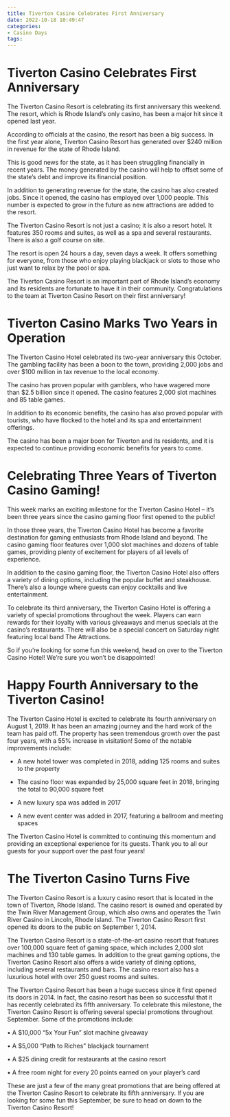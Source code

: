 ```yaml
---
title: Tiverton Casino Celebrates First Anniversary
date: 2022-10-18 10:49:47
categories:
- Casino Days
tags:
---
```



#  Tiverton Casino Celebrates First Anniversary

The Tiverton Casino Resort is celebrating its first anniversary this weekend. The resort, which is Rhode Island’s only casino, has been a major hit since it opened last year.

According to officials at the casino, the resort has been a big success. In the first year alone, Tiverton Casino Resort has generated over $240 million in revenue for the state of Rhode Island.

This is good news for the state, as it has been struggling financially in recent years. The money generated by the casino will help to offset some of the state’s debt and improve its financial position.

In addition to generating revenue for the state, the casino has also created jobs. Since it opened, the casino has employed over 1,000 people. This number is expected to grow in the future as new attractions are added to the resort.

The Tiverton Casino Resort is not just a casino; it is also a resort hotel. It features 350 rooms and suites, as well as a spa and several restaurants. There is also a golf course on site.

The resort is open 24 hours a day, seven days a week. It offers something for everyone, from those who enjoy playing blackjack or slots to those who just want to relax by the pool or spa.

The Tiverton Casino Resort is an important part of Rhode Island’s economy and its residents are fortunate to have it in their community. Congratulations to the team at Tiverton Casino Resort on their first anniversary!

#  Tiverton Casino Marks Two Years in Operation

The Tiverton Casino Hotel celebrated its two-year anniversary this October. The gambling facility has been a boon to the town, providing 2,000 jobs and over $100 million in tax revenue to the local economy.

The casino has proven popular with gamblers, who have wagered more than $2.5 billion since it opened. The casino features 2,000 slot machines and 85 table games.

In addition to its economic benefits, the casino has also proved popular with tourists, who have flocked to the hotel and its spa and entertainment offerings.

The casino has been a major boon for Tiverton and its residents, and it is expected to continue providing economic benefits for years to come.

#  Celebrating Three Years of Tiverton Casino Gaming!

This week marks an exciting milestone for the Tiverton Casino Hotel – it’s been three years since the casino gaming floor first opened to the public!

In those three years, the Tiverton Casino Hotel has become a favorite destination for gaming enthusiasts from Rhode Island and beyond. The casino gaming floor features over 1,000 slot machines and dozens of table games, providing plenty of excitement for players of all levels of experience.

In addition to the casino gaming floor, the Tiverton Casino Hotel also offers a variety of dining options, including the popular buffet and steakhouse. There’s also a lounge where guests can enjoy cocktails and live entertainment.

To celebrate its third anniversary, the Tiverton Casino Hotel is offering a variety of special promotions throughout the week. Players can earn rewards for their loyalty with various giveaways and menus specials at the casino’s restaurants. There will also be a special concert on Saturday night featuring local band The Attractions.

So if you’re looking for some fun this weekend, head on over to the Tiverton Casino Hotel! We’re sure you won’t be disappointed!

#  Happy Fourth Anniversary to the Tiverton Casino!

The Tiverton Casino Hotel is excited to celebrate its fourth anniversary on August 1, 2019. It has been an amazing journey and the hard work of the team has paid off. The property has seen tremendous growth over the past four years, with a 55% increase in visitation! Some of the notable improvements include:

- A new hotel tower was completed in 2018, adding 125 rooms and suites to the property

- The casino floor was expanded by 25,000 square feet in 2018, bringing the total to 90,000 square feet

- A new luxury spa was added in 2017

- A new event center was added in 2017, featuring a ballroom and meeting spaces

The Tiverton Casino Hotel is committed to continuing this momentum and providing an exceptional experience for its guests. Thank you to all our guests for your support over the past four years!

#  The Tiverton Casino Turns Five

The Tiverton Casino Resort is a luxury casino resort that is located in the town of Tiverton, Rhode Island. The casino resort is owned and operated by the Twin River Management Group, which also owns and operates the Twin River Casino in Lincoln, Rhode Island. The Tiverton Casino Resort first opened its doors to the public on September 1, 2014.

The Tiverton Casino Resort is a state-of-the-art casino resort that features over 100,000 square feet of gaming space, which includes 2,000 slot machines and 130 table games. In addition to the great gaming options, the Tiverton Casino Resort also offers a wide variety of dining options, including several restaurants and bars. The casino resort also has a luxurious hotel with over 250 guest rooms and suites.

The Tiverton Casino Resort has been a huge success since it first opened its doors in 2014. In fact, the casino resort has been so successful that it has recently celebrated its fifth anniversary. To celebrate this milestone, the Tiverton Casino Resort is offering several special promotions throughout September. Some of the promotions include:

• A $10,000 “5x Your Fun” slot machine giveaway

• A $5,000 “Path to Riches” blackjack tournament

• A $25 dining credit for restaurants at the casino resort

• A free room night for every 20 points earned on your player’s card

These are just a few of the many great promotions that are being offered at the Tiverton Casino Resort to celebrate its fifth anniversary. If you are looking for some fun this September, be sure to head on down to the Tiverton Casino Resort!